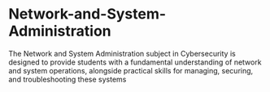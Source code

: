 # Network-and-System-Administration
The Network and System Administration subject in Cybersecurity is designed to provide students with a fundamental understanding of network and system operations, alongside practical skills for managing, securing, and troubleshooting these systems
